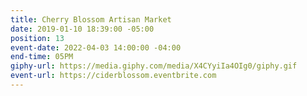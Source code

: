 ```yaml
---
title: Cherry Blossom Artisan Market
date: 2019-01-10 18:39:00 -05:00
position: 13
event-date: 2022-04-03 14:00:00 -04:00
end-time: 05PM
giphy-url: https://media.giphy.com/media/X4CYyiIa4OIg0/giphy.gif
event-url: https://ciderblossom.eventbrite.com
---
```


